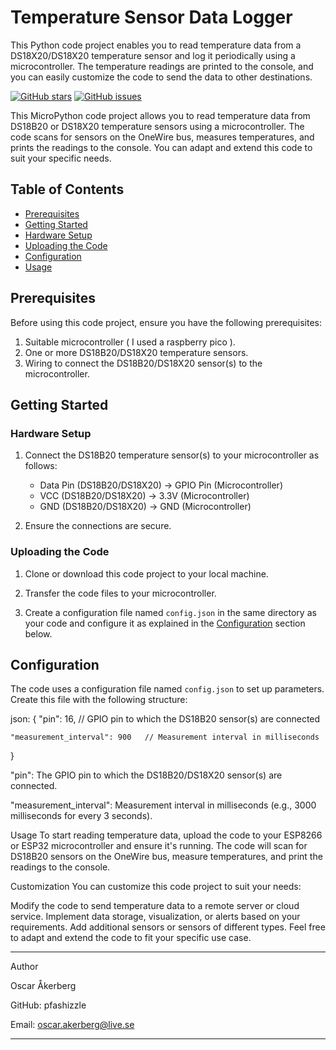 # Temperature Sensor Data Logger

This Python code project enables you to read temperature data from a DS18X20/DS18X20 temperature sensor and log it periodically using a microcontroller. The temperature readings are printed to the console, and you can easily customize the code to send the data to other destinations.

[![GitHub stars](https://img.shields.io/github/stars/pfashizzle/HVN_projekt2.svg)](https://github.com/pfashizzle/HVN_projekt2/stargazers)
[![GitHub issues](https://img.shields.io/github/issues/pfashizzle/HVN_projekt2.svg)](https://github.com/pfashizzle/HVN_projekt2/issues)


This MicroPython code project allows you to read temperature data from DS18B20 or DS18X20  temperature sensors using a microcontroller. The code scans for sensors on the OneWire bus, measures temperatures, and prints the readings to the console. You can adapt and extend this code to suit your specific needs.

## Table of Contents

- [Prerequisites](#prerequisites)
- [Getting Started](#getting-started)
- [Hardware Setup](#hardware-setup)
- [Uploading the Code](#uploading-the-code)
- [Configuration](#configuration)
- [Usage](#usage)

## Prerequisites

Before using this code project, ensure you have the following prerequisites:

1. Suitable microcontroller ( I used a raspberry pico ).
2. One or more DS18B20/DS18X20 temperature sensors.
3. Wiring to connect the DS18B20/DS18X20 sensor(s) to the microcontroller.

## Getting Started

### Hardware Setup

1. Connect the DS18B20 temperature sensor(s) to your microcontroller as follows:
   - Data Pin (DS18B20/DS18X20) -> GPIO Pin (Microcontroller)
   - VCC (DS18B20/DS18X20) -> 3.3V (Microcontroller)
   - GND (DS18B20/DS18X20) -> GND (Microcontroller)

2. Ensure the connections are secure.

### Uploading the Code

1. Clone or download this code project to your local machine.

2. Transfer the code files to your microcontroller.

3. Create a configuration file named `config.json` in the same directory as your code and configure it as explained in the [Configuration](#configuration) section below.

## Configuration

The code uses a configuration file named `config.json` to set up parameters. Create this file with the following structure:

json:
{
    "pin": 16,               // GPIO pin to which the DS18B20 sensor(s) are connected
   
    "measurement_interval": 900   // Measurement interval in milliseconds
}

"pin": The GPIO pin to which the DS18B20/DS18X20 sensor(s) are connected.


"measurement_interval": Measurement interval in milliseconds (e.g., 3000 milliseconds for every 3 seconds).

Usage
To start reading temperature data, upload the code to your ESP8266 or ESP32 microcontroller and ensure it's running. The code will scan for DS18B20 sensors on the OneWire bus, measure temperatures, and print the readings to the console.

Customization
You can customize this code project to suit your needs:

Modify the code to send temperature data to a remote server or cloud service.
Implement data storage, visualization, or alerts based on your requirements.
Add additional sensors or sensors of different types.
Feel free to adapt and extend the code to fit your specific use case.

*************************************************************************************
Author

Oscar Åkerberg

GitHub: pfashizzle

Email: oscar.akerberg@live.se

*************************************************************************************
